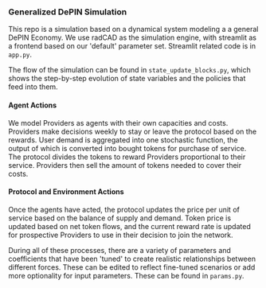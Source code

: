 ### Generalized DePIN Simulation   

This repo is a simulation based on a dynamical system modeling a a general DePIN Economy. We use radCAD as the simulation engine, with streamlit as a frontend based on 
our 'default' parameter set. Streamlit related code is in `app.py`. 

The flow of the simulation can be found in `state_update_blocks.py`, which shows the step-by-step evolution of state variables and the policies that feed into them. 

#### Agent Actions
We model Providers as agents with their own capacities and costs. Providers make decisions weekly to stay or leave the protocol based on the rewards. 
User demand is aggregated into one stochastic function, the output of which is converted into bought tokens for purchase of service. The protocol divides the tokens to reward
Providers proportional to their service. Providers then sell the amount of tokens needed to cover their costs. 


#### Protocol and Environment Actions
Once the agents have acted, the protocol updates the price per unit of service based on the balance of supply and demand. Token price is updated based on net token flows, and the current reward 
rate is updated for prospective Providers to use in their decision to join the network. 

During all of these processes, there are a variety of parameters and coefficients that have been 'tuned' to create realistic relationships between different forces. 
These can be edited to reflect fine-tuned scenarios or add more optionality for input parameters. These can be found in `params.py`. 